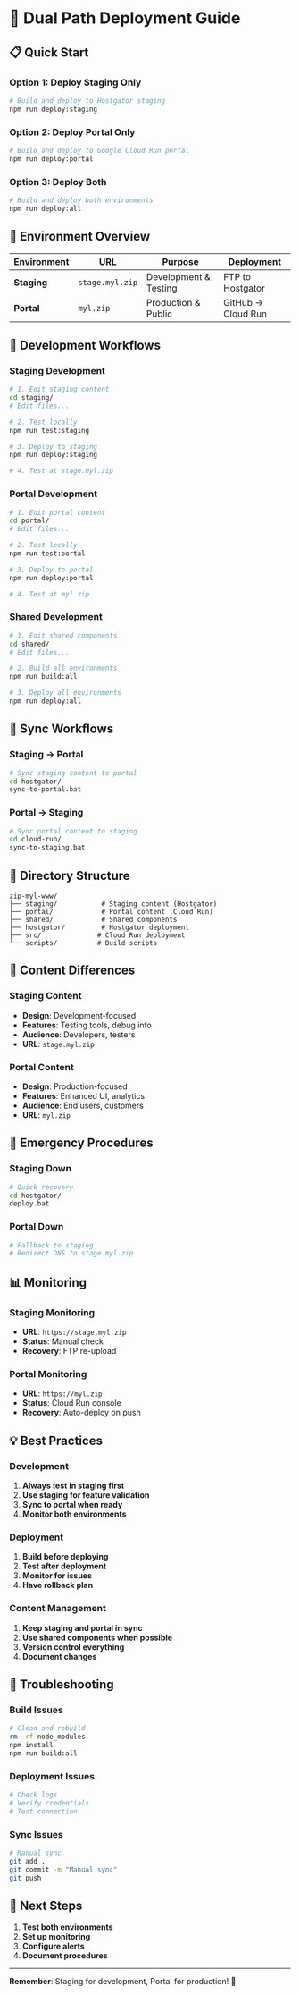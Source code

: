 # 🚀 Dual Path Deployment Guide

## 📋 Quick Start

### **Option 1: Deploy Staging Only**
```bash
# Build and deploy to Hostgator staging
npm run deploy:staging
```

### **Option 2: Deploy Portal Only**
```bash
# Build and deploy to Google Cloud Run portal
npm run deploy:portal
```

### **Option 3: Deploy Both**
```bash
# Build and deploy both environments
npm run deploy:all
```

## 🎯 Environment Overview

| Environment | URL | Purpose | Deployment |
|-------------|-----|---------|------------|
| **Staging** | `stage.myl.zip` | Development & Testing | FTP to Hostgator |
| **Portal** | `myl.zip` | Production & Public | GitHub → Cloud Run |

## 🔧 Development Workflows

### **Staging Development**
```bash
# 1. Edit staging content
cd staging/
# Edit files...

# 2. Test locally
npm run test:staging

# 3. Deploy to staging
npm run deploy:staging

# 4. Test at stage.myl.zip
```

### **Portal Development**
```bash
# 1. Edit portal content
cd portal/
# Edit files...

# 2. Test locally
npm run test:portal

# 3. Deploy to portal
npm run deploy:portal

# 4. Test at myl.zip
```

### **Shared Development**
```bash
# 1. Edit shared components
cd shared/
# Edit files...

# 2. Build all environments
npm run build:all

# 3. Deploy all environments
npm run deploy:all
```

## 🔄 Sync Workflows

### **Staging → Portal**
```bash
# Sync staging content to portal
cd hostgator/
sync-to-portal.bat
```

### **Portal → Staging**
```bash
# Sync portal content to staging
cd cloud-run/
sync-to-staging.bat
```

## 📁 Directory Structure

```
zip-myl-www/
├── staging/           # Staging content (Hostgator)
├── portal/            # Portal content (Cloud Run)
├── shared/            # Shared components
├── hostgator/         # Hostgator deployment
├── src/              # Cloud Run deployment
└── scripts/          # Build scripts
```

## 🎨 Content Differences

### **Staging Content**
- **Design**: Development-focused
- **Features**: Testing tools, debug info
- **Audience**: Developers, testers
- **URL**: `stage.myl.zip`

### **Portal Content**
- **Design**: Production-focused
- **Features**: Enhanced UI, analytics
- **Audience**: End users, customers
- **URL**: `myl.zip`

## 🚨 Emergency Procedures

### **Staging Down**
```bash
# Quick recovery
cd hostgator/
deploy.bat
```

### **Portal Down**
```bash
# Fallback to staging
# Redirect DNS to stage.myl.zip
```

## 📊 Monitoring

### **Staging Monitoring**
- **URL**: `https://stage.myl.zip`
- **Status**: Manual check
- **Recovery**: FTP re-upload

### **Portal Monitoring**
- **URL**: `https://myl.zip`
- **Status**: Cloud Run console
- **Recovery**: Auto-deploy on push

## 💡 Best Practices

### **Development**
1. **Always test in staging first**
2. **Use staging for feature validation**
3. **Sync to portal when ready**
4. **Monitor both environments**

### **Deployment**
1. **Build before deploying**
2. **Test after deployment**
3. **Monitor for issues**
4. **Have rollback plan**

### **Content Management**
1. **Keep staging and portal in sync**
2. **Use shared components when possible**
3. **Version control everything**
4. **Document changes**

## 🔧 Troubleshooting

### **Build Issues**
```bash
# Clean and rebuild
rm -rf node_modules
npm install
npm run build:all
```

### **Deployment Issues**
```bash
# Check logs
# Verify credentials
# Test connection
```

### **Sync Issues**
```bash
# Manual sync
git add .
git commit -m "Manual sync"
git push
```

## 🎯 Next Steps

1. **Test both environments**
2. **Set up monitoring**
3. **Configure alerts**
4. **Document procedures**

---

**Remember**: Staging for development, Portal for production! 🚀
